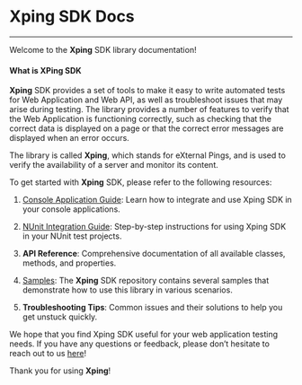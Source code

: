 # **Xping SDK** Docs
<hr/>

Welcome to the <b>Xping</b> SDK library documentation! 

#### What is XPing SDK
<b>Xping</b> SDK provides a set of tools to make it easy to write automated tests for Web Application and Web API, as well as troubleshoot issues that may arise during testing. The library provides a number of features to verify that the Web Application is functioning correctly, such as checking that the correct data is displayed on a page or that the correct error messages are displayed when an error occurs. 

The library is called <b>Xping</b>, which stands for eXternal Pings, and is used to verify the availability of a server and monitor its content. 

To get started with <b>Xping</b> SDK, please refer to the following resources:

1. [Console Application Guide](docs/tutorial-consoleapp.md): Learn how to integrate and use Xping SDK in your console applications.

2. [NUnit Integration Guide](docs/tutorial-unittests.md): Step-by-step instructions for using Xping SDK in your NUnit test projects.

3. <b>API Reference</b>: Comprehensive documentation of all available classes, methods, and properties.

4. [Samples](https://github.com/xping-dev/sdk/tree/main/samples): The <b>Xping</b> SDK repository contains several samples that demonstrate how to use this library in various scenarios.

5. <b>Troubleshooting Tips</b>: Common issues and their solutions to help you get unstuck quickly.

We hope that you find Xping SDK useful for your web application testing needs. If you have any questions or feedback, please don’t hesitate to reach out to us [here](https://github.com/xping-dev/sdk/discussions)!

Thank you for using <b>Xping</b>!